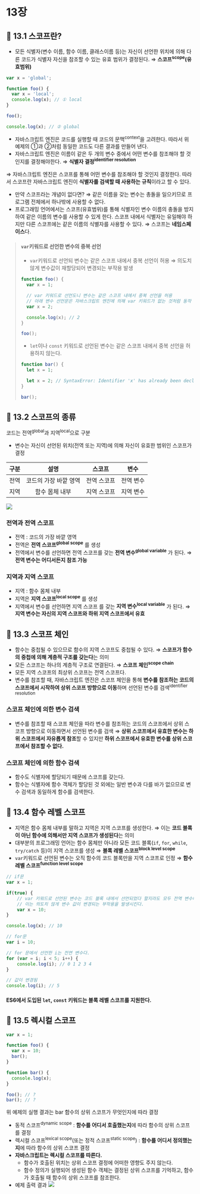 # 13장

## 📂 13.1 스코프란?

- 모든 식별자(변수 이름, 함수 이름, 클래스이름 등)는 자신이 선언한 위치에 의해 다른 코드가 식별자 자신을 참조할 수 있는 유효 범위가 결정된다.
  ⇒ **스코프<sup>scope</sup>(유효범위)**

```javascript
var x = 'global';

function foo() {
  var x = 'local';
  console.log(x); // ① local
}

foo();

console.log(x); // ② global
```

- 자바스크립트 엔진은 코드를 실행할 때 코드의 문맥<sup>context</sup>을 고려한다. 따라서 위 예제의 ①과 ②처럼 동일한 코드도 다른 결과를 만들어 낸다.
- 자바스크립트 엔진은 이름이 같은 두 개의 변수 중에서 어떤 변수를 참조해야 할 것인지를 결정해야한다.
  ⇒ **식별자 결정<sup>identifier resolution</sup>**

⇒ 자바스크립트 엔진은 스코프를 통해 어떤 변수를 참조해야 할 것인지 결정한다. 따라서 스코프란 자바스크립트 엔진이 **식별자를 검색할 때 사용하는 규칙**이라고 할 수 있다.

- 만약 스코프라는 개념이 없다면?
  ⇒ 같은 이름을 갖는 변수는 총돌을 일으키므로 프로그램 전체에서 하나밖에 사용할 수 없다.
- 프로그래밍 언어에서는 스코프(유효범위)를 통해 식별자인 변수 이름의 충돌을 방지하여 같은 이름의 변수를 사용할 수 있게 한다. 스코프 내에서 식별자는 유일해야 하지만 다른 스코프에는 같은 이름의 식별자를 사용할 수 있다.
  ⇒ 스코프는 **네임스페이스**다.

> #### `var`키워드로 선언한 변수의 중복 선언
>
> - `var`키워드로 선언되 변수는 같은 스코프 내에서 중복 선언이 허용
>   ⇒ 의도치 않게 변수값이 재할당되어 변경되는 부작용 발생
>
> ```javascript
> function foo() {
>   var x = 1;
>
>   // var 키워드로 선언도니 변수는 같은 스코프 내에서 중복 선언을 허용
>   // 아래 변수 선언문은 자바스크립트 엔진에 의해 var 키워드가 없는 것처럼 동작
>   var x = 2;
>
>   console.log(x); // 2
> }
>
> foo();
> ```
>
> - `let`이나 `const` 키워드로 선언된 변수는 같은 스코프 내에서 중복 선언을 허용하지 않는다.
>
> ```javascript
> function bar() {
>   let x = 1;
>
>   let x = 2; // SyntaxError: Identifier 'x' has already been declared
> }
>
> bar();
> ```

## 📂 13.2 스코프의 종류

코드는 전역<sup>global</sup>과 지역<sup>local</sup>으로 구분

- 변수는 자신이 선언된 위치(전역 또는 지역)에 의해 자신이 유효한 범위인 스코프가 결정

| 구분 |         설명          |   스코프    |   변수    |
| :--: | :-------------------: | :---------: | :-------: |
| 전역 | 코드의 가장 바깥 영역 | 전역 스코프 | 전역 변수 |
| 지역 |    함수 몸체 내부     | 지역 스코프 | 지역 변수 |

![](https://i.imgur.com/0fhrfKU.png)

### 전역과 전역 스코프

- 전역 : 코드의 가장 바깥 영역
- 전역은 **전역 스코프<sup>global scope</sup>** 를 생성
- 전역에서 변수를 선언하면 전역 스코프를 갖는 **전역 변수<sup>global variable</sup>** 가 된다.
  ⇒ **전역 변수는 어디서든지 참조 가능**

### 지역과 지역 스코프

- 지역 : 함수 몸체 내부
- 지역은 **지역 스코프<sup>local scope</sup>** 를 생성
- 지역에서 변수를 선언하면 지역 스코프 를 갖는 **지역 변수<sup>local variable</sup>** 가 된다.
  ⇒ **지역 변수는 자신의 지역 스코프와 하위 지역 스코프에서 유효**

## 📂 13.3 스코프 체인

- 함수는 중첩될 수 있으므로 함수의 지역 스코프도 중첩될 수 있다.
  ⇒ **스코프가 함수의 중첩에 의해 계층적 구조를 갖는다**는 의미
- 모든 스코프는 하나의 계층적 구조로 연결된다.
  ⇒ **스코프 체인<sup>scope chain</sup>**
- 모든 지역 스코프의 최상위 스코프는 전역 스코프다.
- 변수를 참조할 때, 자바스크립트 엔진은 스코프 체인을 통해 **변수를 참조하는 코드의 스코프에서 시작하여 상위 스코프 방향으로 이동**하며 선언된 변수를 검색<sup>identifier resolution</sup>

### 스코프 체인에 의한 변수 검색

- 변수를 참조할 때 스코프 체인을 따라 변수를 참조하는 코드의 스코프에서 상위 스코프 방향으로 이동하면서 선언된 변수를 검색
  ⇒ **상위 스코프에서 유효한 변수는 하위 스코프에서 자유롭게 참조**할 수 있지만 **하위 스코프에서 유효한 변수를 상위 스코프에서 참조할 수 없다.**

### 스코프 체인에 의한 함수 검색

- 함수도 식별자에 할당되기 때문에 스코프를 갖는다.
- 함수는 식별자에 함수 객체가 할당된 것 외에는 일반 변수과 다를 바가 없으므로 변수 검색과 동일하게 함수를 검색한다.

## 📂 13.4 함수 레벨 스코프

- 지역은 함수 몸체 내부를 말하고 지역은 지역 스코프를 생성한다.
  ⇒ 이는 **코드 블록이 아닌 함수에 의해서만 지역 스코프가 생성된다**는 의미
- 대부분의 프로그래밍 언어는 함수 몸체만 아니라 모든 코드 블록(`if`, `for`, `while`, `try/catch` 등)이 지역 스코프를 생성
  ⇒ **블록 레벨 스코프<sup>block level scope</sup>**
- `var`키워드로 선언된 변수는 오직 함수의 코드 블록만을 지역 스코프로 인정
  ⇒ **함수 레벨 스코프<sup>function level scope</sup>**

```javascript
// if문
var x = 1;

if(true) {
	// var 키워드로 선언된 변수는 코드 블록 내에서 선언되었다 할지라도 모두 전역 변수다.
	// 이는 의도치 않게 변수 값이 변경되는 부작용을 발생시킨다.
	var x = 10;
}

console.log(x); // 10

// for문
var i = 10;

// for 문에서 선언한 i는 전연 변수다.
for (var = i; i < 5; i++) {
	console.log(i); // 0 1 2 3 4
}

// 값이 변경됨
console.log(i); // 5
```

#### ES6에서 도입된 `let`, `const` 키워드는 블록 레벨 스코프를 지원한다.

## 📂 13.5 렉시컬 스코프

```javascript
var x = 1;

function foo() {
  var x = 10;
  bar();
}

function bar() {
  console.log(x);
}

foo(); // ?
bar(); // ?
```

위 예제의 실행 결과는 bar 함수의 상위 스코프가 무엇인지에 따라 결정

- 동적 스코프<sup>dynamic scope</sup> : **함수를 어디서 호출했는지**에 따라 함수의 상위 스코프를 결정
- 렉시컬 스코프<sup>lexical scope</sup>(또는 정적 스코프<sup>static scope</sup>) : **함수를 어디서 정의했는지**에 따라 함수의 상위 스코프 결정
- **자바스크립트는 렉시컬 스코프를 따른다.**
  - 함수가 호출된 위치는 상위 스코프 결정에 어떠한 영향도 주지 않는다.
  - 함수 정의가 실행되어 생성된 함수 객체는 결정된 상위 스코프를 기억하고, 함수가 호출될 때 함수의 상위 스코프를 참조한다.
- 예제 출력 결과
  ![](https://i.imgur.com/LcdgmgW.png)
